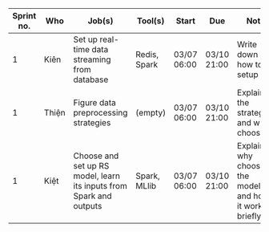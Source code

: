 |Sprint no.|Who|Job(s)|Tool(s)|Start|Due|Note|
|---|---|---|---|---|---|---|
|1|Kiên|Set up real-time data streaming from database|Redis, Spark|03/07 06:00|03/10 21:00|Write down how to setup|
|1|Thiện|Figure data preprocessing strategies|(empty)|03/07 06:00|03/10 21:00|Explain the strategies and why choosing|
|1|Kiệt|Choose and set up RS model, learn its inputs from Spark and outputs|Spark, MLlib|03/07 06:00|03/10 21:00|Explain why choosing the model and how it works briefly|
